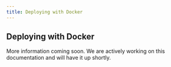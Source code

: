 ```yaml
---
title: Deploying with Docker
---
```


## Deploying with Docker

More information coming soon. We are actively working on this documentation and will have it up shortly. 